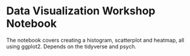 # Data Visualization Workshop Notebook
The notebook covers creating a histogram, scatterplot and heatmap, all using ggplot2.
Depends on the tidyverse and psych.
